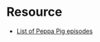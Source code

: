 # Resource

- [List of Peppa Pig episodes](https://en.wikipedia.org/wiki/List_of_Peppa_Pig_episodes)
